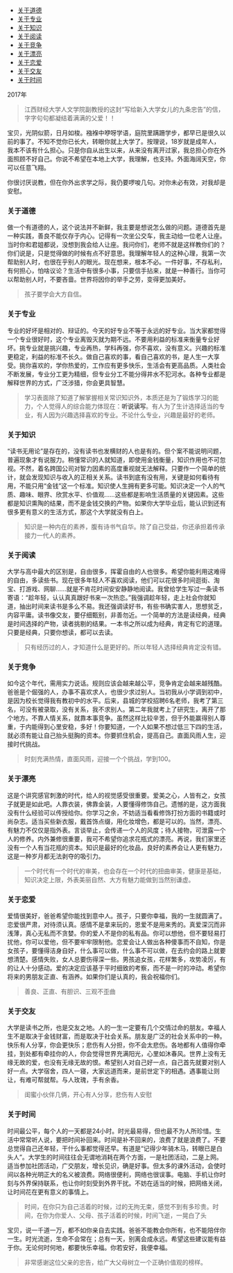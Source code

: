 

<!-- TOC -->

- [关于道德](#关于道德)
- [关于专业](#关于专业)
- [关于知识](#关于知识)
- [关于阅读](#关于阅读)
- [关于竞争](#关于竞争)
- [关于漂亮](#关于漂亮)
- [关于恋爱](#关于恋爱)
- [关于交友](#关于交友)
- [关于时间](#关于时间)

<!-- /TOC -->


2017年

> 江西财经大学人文学院副教授的这封“写给新入大学女儿的九条忠告”的信，字字句句都凝结着满满的父爱！！


宝贝，光阴似箭，日月如梭。襁褓中咿呀学语，庭院里蹒跚学步，都早已是很久以前的事了。不知不觉你已长大，转眼你就上大学了。按理说，18岁就是成年人，我本不该有什么担心。只是你自从出生以来，从来没有离开过家，我总担心你在外面照顾不好自己。你说不希望在本地上大学，我理解，也支持。外面海阔天空，你可以任意飞翔。

你很讨厌说教，但在你外出求学之际，我仍要啰唆几句。对你未必有效，对我却是安慰。

### 关于道德

做一个有道德的人，这个说法并不新鲜，我主要是想说怎么做的问题。道德首先是一种实践，善良不能仅存于内心。记得有一次坐公交车，我主动给一位老人让座。当时你和君姐都说，没想到我会给人让座。我问你们，老师不就是这样教你们的？你们说是，只是觉得做的时候有点不好意思。我理解年轻人的这种心理，我第一次帮助别人时，也很在乎别人的眼光。现在想来，根本不必。一件好事，不存私利，有何担心，怕啥议论？生活中有很多小事，只要信手拈来，就是一种善行。当你可以帮助别人时，不要吝啬。世界将因你的举手之劳，变得更加美好。

> 孩子要学会大方自信。

### 关于专业

专业的好坏是相对的、辩证的。今天的好专业不等于永远的好专业。当大家都觉得一个专业很好时，这个专业离毁灭就为期不远。不要用利益的标准来衡量专业好坏。挑专业就是挑兴趣，专业再热，学科再强，你不喜欢，没有意义。兴趣的标准更稳定，利益的标准不长久。做自己喜欢的事，看自己喜欢的书，是人生一大享受。挑你喜欢的，学你热爱的，工作应有更多快乐，生活会有更高品质。人类社会不断发展，专业分工更为精细，但专业分工不能分得井水不犯河水。各种专业都是解释世界的方式，广泛涉猎，你会更具智慧。

> 学习表面除了知道了解掌握相关常识知识外，本质还是为了锻炼学习的能力，个人觉得人的综合能力体现在：**听说读写**。有人为了生计选择适当的专业，有人因为兴趣选择喜欢的专业。不论什么专业，兴趣是最好的老师。

### 关于知识

“读书无用论”是存在的，没有读书也发横财的人也是有的。但个案不能说明问题，普遍现象才有说服力。稍懂常识的人就知道，即使用金钱衡量，知识作用也不可忽视。不然，着名跨国公司对智力因素的高度重视就无法解释。只要作一个简单的统计，就会发现知识与收入的正相关关系。读书到底有没有用，关键是如何看待有用，不能只用“金钱”这一个标准。知识使人生拥有更多可能。知识决定一个人的气质、趣味、眼界、欣赏水平、价值观……这些都是影响生活质量的关键因素。这些都是知识熏陶的结果，而不是金钱交换的产物。如果你大学毕业后，能认识到还有很多更有意义的生活方式，那这个大学就没有白上。

> 知识是一种内在的素养，腹有诗书气自华。除了自己受益，你还承担着传承接力一代人的素养。

### 关于阅读

大学与高中最大的区别是，自由很多，挥霍自由的人也很多。希望你能利用这难得的自由，多读些书。现在很多年轻人不喜欢阅读，他们可以花很多时间逛街、淘宝、打游戏、网聊……就是不肯花时间安安静静地阅读。我曾给学生写过一条读书寄语：“趁年轻，认认真真跟好书来一次热恋。”我强调趁年轻，走上社会你就知道，抽出时间来读书是多么不易。我还强调读好书，有些书确实害人，思想贫乏，内容平庸。读书像交友，要仔细甄别，非善勿近。一个简单的方法是读经典，经典是时间选择的产物，读者挑剔的结果。一本书之所以成为经典，肯定有它的道理。只要是经典，只要你想读，都可以去读。

> 只有经历过的人，才知道什么是更好的。所以年轻人选择经典肯定没有错。

### 关于竞争

如今这个年代，需用实力说话。规则应该会越来越公平，竞争肯定会越来越残酷。爸爸是个倔强的人，办事不喜欢求人，也很少求过别人。当初我从小学调到初中，是因为校长觉得我有教初中的水平。后来，县城的学校招聘6名老师，我考了第三名，可没有被录取，没有关系，我不求别人。第二年我就考上了研究生，离开了那个地方。不靠人情关系，就靠本事竞争。虽然这样比较辛苦，但于外能赢得别人尊重，于内能得到心里安稳，多好！你要知道，一个人如果不想过低三下四的生活，就必须有能让自己抬头挺胸的资本。你要抓住机会，提高自己。直面风雨人生，迎接时代挑战。

> 时刻充满热情，直面风雨，迎接一个个挑战，学到100。

### 关于漂亮

这是个讲究感官刺激的时代，给人的视觉感受很重要。爱美之心，人皆有之，女孩子就更是如此吧。人靠衣装，佛靠金装，人要懂得修饰自己。遗憾的是，这方面我没有什么经验可以传授给你。你学习之余，不妨适当看看修饰打扮方面的书籍或时尚杂志。适当买些新衣服，戴首饰点缀，用化妆增色，都是可以的。当然，漂亮、有魅力不仅仅是指外表。言谈举止，会传递一个人的风度；待人接物，可泄露一个人的修养。内外兼修很重要，我可不希望你追求花瓶式的漂亮。再说，我们家里还没有一个人有当花瓶的资本。知识是最好的化妆品，良好的素养会让人更有魅力，这是一种岁月都无法剥夺的吸引力。

> 一个时代有一个时代的审美，也会存在一个时代的扭曲审美，健康是基础，知识决定上限，外表美丽自然、大方有魅力能做到当然别谦虚。

### 关于恋爱

爱情很美好，爸爸希望你能找到意中人。孩子，只要你幸福，我的一生就圆满了。恋爱很严肃，对待须认真。感情不是拿来玩的，恩爱不是用来秀的。真爱深沉而非浅薄，真心无私而不贪婪。你的爱人不是你的私有品。你可以想他，但不要轻易打扰他，你可以爱他，但不要牢牢限制他。恋爱会让人做出各种傻事而不自知，你是女孩子，要懂得洁身自好，什么事可以做，什么事不可以做，在去约会的路上就要想清楚。感情失败，女人总要伤得深一些。男孩追女孩，花样繁多，攻势凌厉，有的让人十分感动。爱的决定应该基于平时细致的考察，而不是一时的冲动。希望你将来的男朋友正直、有涵养。如果你们是认真的，我会祝福你们。

> 善良、正直、有胆识、三观不歪曲

### 关于交友

大学是读书之所，也是交友之地。人的一生一定要有几个交情过命的朋友。幸福人生不是取决于金钱财富，而是取决于社会关系。朋友是广泛的社会关系中的一种。快乐有人分享，你会更快乐；悲伤有人分担，你不会太悲伤。各地都有人值得你牵挂，到处都有牵挂你的人，你会觉得世界充满阳光，心里如沐春风。世界上没有无缘无故的爱，也没有无缘无故的恨。希望别人对自己好一点，自己首先就要对别人好一点。大学宿舍，四人一寝，大家远道而来，是前世定下的相遇。遇事能让则让，有难可帮就帮。与人玫瑰，手有余香。

> 闺蜜小伙伴几俩，开心有人分享，悲伤有人安慰

### 关于时间

时间最公平，每个人的一天都是24小时。时光最易得，但也最不为人所珍惜。生活中常常听人说，要把时间补回来。时间是补不回来的，浪费了就是浪费了。不要总觉得自己还年轻，干什么事都觉得还早。有道是“记得少年骑木马，转眼已是白头人”。大学生的时间往往会无谓地消耗在两个方面，一是社团活动，二是上网。适当参加社团活动，广交朋友，增长见识，确是好事。但太多的课外活动，会使时间以各种光明正大的名义被浪费。网络很便利，网络也很误事。电脑、手机让你时刻与外界保持联系，也让你时刻受到外界干扰。不妨在适当的时候，把网络关闭，让时间花在更有意义的事情上。

> 时间，在你只为自己活着的时候，过的无拘无束，感觉不到有多珍贵。时间，在你为你爱人、父母、孩子活着的时候，时间飞逝，一晃白了头

宝贝，说一千道一万，都不如你亲自去实践。爸爸不能教会你所有，也不能陪伴你一生。时光流逝，生命不会常在；总有一天，别离会成永远。希望这些建议能有益于你。无论何时何地，都要快乐幸福。你若安好，我便幸福。

> 非常感谢这位父亲的忠告，给广大父母树立一个正确价值观的榜样。


